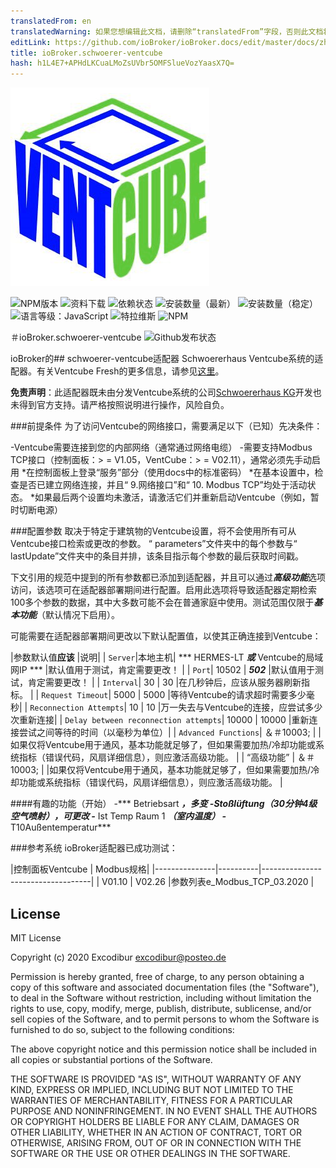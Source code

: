 ```yaml
---
translatedFrom: en
translatedWarning: 如果您想编辑此文档，请删除“translatedFrom”字段，否则此文档将再次自动翻译
editLink: https://github.com/ioBroker/ioBroker.docs/edit/master/docs/zh-cn/adapterref/iobroker.schwoerer-ventcube/README.md
title: ioBroker.schwoerer-ventcube
hash: h1L4E7+APHdLKCuaLMoZsUVbr5OMFSlueVozYaasX7Q=
---
```

![商标](../../../en/adapterref/iobroker.schwoerer-ventcube/admin/schwoerer-ventcube.png)

![NPM版本](http://img.shields.io/npm/v/iobroker.schwoerer-ventcube.svg)
![资料下载](https://img.shields.io/npm/dm/iobroker.schwoerer-ventcube.svg)
![依赖状态](https://img.shields.io/david/Excodibur/iobroker.schwoerer-ventcube.svg)
![安装数量（最新）](http://iobroker.live/badges/schwoerer-ventcube-installed.svg)
![安装数量（稳定）](http://iobroker.live/badges/schwoerer-ventcube-stable.svg)
![语言等级：JavaScript](https://img.shields.io/lgtm/grade/javascript/g/Excodibur/ioBroker.schwoerer-ventcube.svg?logo=lgtm&logoWidth=18)
![特拉维斯](http://img.shields.io/travis/excodibur/ioBroker.schwoerer-ventcube/master.svg)
![NPM](https://nodei.co/npm/iobroker.schwoerer-ventcube.png?downloads=true)

＃ioBroker.schwoerer-ventcube
![Github发布状态](https://github.com/Excodibur/iobroker.schwoerer-ventcube/workflows/Build%2C%20Test%20and%20Release/badge.svg)

ioBroker的## schwoerer-ventcube适配器
Schwoererhaus Ventcube系统的适配器。有关Ventcube Fresh的更多信息，请参见[这里](https://www.bauinfocenter.de/lueftung/lueftungsanlagen/)。

**免责声明**：此适配器既未由分发Ventcube系统的公司[Schwoererhaus KG](https://www.schwoererhaus.de/)开发也未得到官方支持。请严格按照说明进行操作，风险自负。

###前提条件
为了访问Ventcube的网络接口，需要满足以下（已知）先决条件：

-Ventcube需要连接到您的内部网络（通常通过网络电缆）
-需要支持Modbus TCP接口（控制面板：> = V1.05，VentCube：> = V02.11），通常必须先手动启用
    *在控制面板上登录“服务”部分（使用docs中的标准密码）
*在基本设置中，检查是否已建立网络连接，并且“ 9.网络接口”和“ 10. Modbus TCP”均处于活动状态。
*如果最后两个设置均未激活，请激活它们并重新启动Ventcube（例如，暂时切断电源）

###配置参数
取决于特定于建筑物的Ventcube设置，将不会使用所有可从Ventcube接口检索或更改的参数。 “ parameters”文件夹中的每个参数与“ lastUpdate”文件夹中的条目并排，该条目指示每个参数的最后获取时间戳。

下文引用的规范中提到的所有参数都已添加到适配器，并且可以通过***高级功能***选项访问，该选项可在适配器部署期间进行配置。启用此选项将导致适配器定期检索100多个参数的数据，其中大多数可能不会在普通家庭中使用。测试范围仅限于***基本功能***（默认情况下启用）。

可能需要在适配器部署期间更改以下默认配置值，以使其正确连接到Ventcube：

|参数默认值**应该** |说明|
| `Server`|本地主机| *** HERMES-LT ***或*** Ventcube的局域网IP *** |默认值用于测试，肯定需要更改！ |
| `Port`| 10502 | ***502*** |默认值用于测试，肯定需要更改！ |
| `Interval`| 30 | 30 |在几秒钟后，应该从服务器刷新指标。 |
| `Request Timeout`| 5000 | 5000 |等待Ventcube的请求超时需要多少毫秒|
| `Reconnection Attempts`| 10 | 10 |万一失去与Ventcube的连接，应尝试多少次重新连接|
| `Delay between reconnection attempts`| 10000 | 10000 |重新连接尝试之间等待的时间（以毫秒为单位）|
| `Advanced Functions`| ＆＃10003; | |如果仅将Ventcube用于通风，基本功能就足够了，但如果需要加热/冷却功能或系统指标（错误代码，风扇详细信息），则应激活高级功能。 |
| “高级功能” | ＆＃10003; | |如果仅将Ventcube用于通风，基本功能就足够了，但如果需要加热/冷却功能或系统指标（错误代码，风扇详细信息），则应激活高级功能。 |

####有趣的功能（开始）
-*** Betriebsart ***，多变
-***Stoßlüftung***（30分钟4级空气喷射），可更改
-*** Ist Temp Raum 1 ***（室内温度）
-*** T10Außentemperatur***

###参考系统
ioBroker适配器已成功测试：

|控制面板Ventcube | Modbus规格|
|---------------|----------|-----------------------------------|
| V01.10 | V02.26 |参数列表e_Modbus_TCP_03.2020 |

## License
MIT License

Copyright (c) 2020 Excodibur <excodibur@posteo.de>

Permission is hereby granted, free of charge, to any person obtaining a copy
of this software and associated documentation files (the "Software"), to deal
in the Software without restriction, including without limitation the rights
to use, copy, modify, merge, publish, distribute, sublicense, and/or sell
copies of the Software, and to permit persons to whom the Software is
furnished to do so, subject to the following conditions:

The above copyright notice and this permission notice shall be included in all
copies or substantial portions of the Software.

THE SOFTWARE IS PROVIDED "AS IS", WITHOUT WARRANTY OF ANY KIND, EXPRESS OR
IMPLIED, INCLUDING BUT NOT LIMITED TO THE WARRANTIES OF MERCHANTABILITY,
FITNESS FOR A PARTICULAR PURPOSE AND NONINFRINGEMENT. IN NO EVENT SHALL THE
AUTHORS OR COPYRIGHT HOLDERS BE LIABLE FOR ANY CLAIM, DAMAGES OR OTHER
LIABILITY, WHETHER IN AN ACTION OF CONTRACT, TORT OR OTHERWISE, ARISING FROM,
OUT OF OR IN CONNECTION WITH THE SOFTWARE OR THE USE OR OTHER DEALINGS IN THE
SOFTWARE.